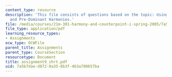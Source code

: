 ```yaml
---
content_type: resource
description: 'This file consists of questions based on the topic: Using Tonic, Dominant,
  and Pre-Dominant Harmonies.'
file: /media/courses/21m-301-harmony-and-counterpoint-i-spring-2005/7a5b7daed8720a358b3f463a708657ba_assignment9_shrt.pdf
file_type: application/pdf
learning_resource_types:
- Assignments
ocw_type: OCWFile
parent_title: Assignments
parent_type: CourseSection
resourcetype: Document
title: assignment9_shrt.pdf
uid: 7a5b7dae-d872-0a35-8b3f-463a708657ba
---
```

